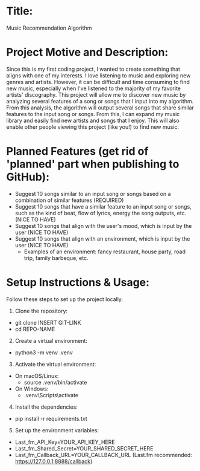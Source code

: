 # Title: 
Music Recommendation Algorithm

# Project Motive and Description:
Since this is my first coding project, I wanted to create something that aligns with one of my interests. I love listening to music and exploring new genres and artists. However, it can be difficult and time consuming to find new music, especially when I've listened to the majority of my favorite artists' discography. This project will allow me to discover new music by analyzing several features of a song or songs that I input into my algorithm. From this analysis, the algorithm will output several songs that share similar features to the input song or songs. From this, I can expand my music library and easily find new artists and songs that I enjoy. This will also enable other people viewing this project (like you!) to find new music.

# Planned Features (get rid of 'planned' part when publishing to GitHub):
- Suggest 10 songs similar to an input song or songs based on a combination of similar features (REQUIRED)
- Suggest 10 songs that have a similar feature to an input song or songs, such as the kind of beat, flow of lyrics, energy the song outputs, etc. (NICE TO HAVE)
- Suggest 10 songs that align with the user's mood, which is input by the user (NICE TO HAVE)
- Suggest 10 songs that align with an environment, which is input by the user (NICE TO HAVE)
    - Examples of an environment: fancy restaurant, house party, road trip, family barbeque, etc.

# Setup Instructions & Usage:
Follow these steps to set up the project locally.

1. Clone the repository:
- git clone INSERT GIT-LINK
- cd REPO-NAME

2. Create a virtual environment:
- python3 -m venv .venv

3. Activate the virtual environment: 
- On macOS/Linux:
    - source .venv/bin/activate
- On Windows:
    - .venv\Scripts\activate

4. Install the dependencies:
- pip install -r requirements.txt

5. Set up the environment variables:
- Last_fm_API_Key=YOUR_API_KEY_HERE
- Last_fm_Shared_Secret=YOUR_SHARED_SECRET_HERE
- Last_fm_Callback_URL=YOUR_CALLBACK_URL (Last.fm recommended: https://127.0.0.1:8888/callback)